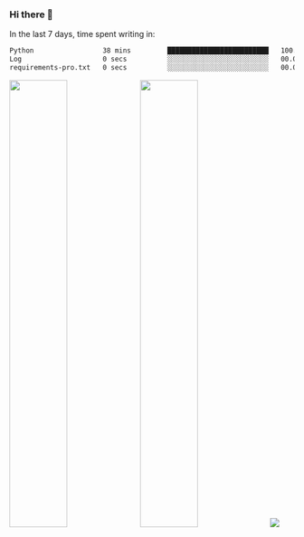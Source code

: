 ### Hi there 👋

In the last 7 days, time spent writing in:

<!--START_SECTION:waka-->

```txt
Python                 38 mins         █████████████████████████   100.00 %
Log                    0 secs          ░░░░░░░░░░░░░░░░░░░░░░░░░   00.00 %
requirements-pro.txt   0 secs          ░░░░░░░░░░░░░░░░░░░░░░░░░   00.00 %
```

<!--END_SECTION:waka-->

<img src="https://wakatime.com/share/@jimtje/5d0c92de-08f8-4a72-8f2f-6a9693d1e318.svg" width=45% height=45%> <img src="https://wakatime.com/share/@jimtje/501498ae-bda5-4da7-a89d-b40bcdd5556d.svg" width=45% height=45%>
![](https://hit.yhype.me/github/profile?user_id=43537315)
